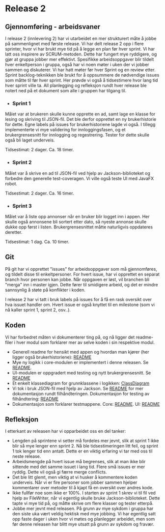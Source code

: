 # Release 2

## Gjennomføring - arbeidsvaner
I release 2 (innlevering 2) har vi utarbeidet en mer strukturert måte å jobbe på sammenlignet med første release. Vi har delt release 2 opp i flere sprinter, hvor vi har brukt mye tid på å legge en plan før hver sprint. Vi har latt oss inspirere av SCRUM-metoden. Dette har fungert mye ryddigere, og gjør at gruppa jobber mer effektivt. Spesifikke arbeidsoppgaver blir tildelt hver enkeltperson i gruppa, også har vi noen møter i uken der vi jobber sammen og diskuterer. Vi har hatt møter før hver Sprint og en review etter. Sprint backlog-teknikken ble brukt for å oppsummere de nødvendige issues som måtte til før hver sprint. Her prøvde vi også å tidsestimere hvor lang tid hver sprint ville ta. All planlegging og refleksjon rundt hver release ble notert ned på et dokument som alle i gruppen har tilgang til. 

- ### Sprint 1
Målet var at brukeren skulle kunne opprette en ad, samt lage en klasse for lesing og skriving til JSON-fil. Det ble derfor opprettet en ny brukerhistorie for dette. Egne labels på issues for brukerhistoriene lagde vi også. I tillegg implementerte vi mye validering for innloggingsfasen, og et brukergrensesnitt for innlogging og regestrering. Tester for dette skulle også bli laget underveis. 

Tidsestimat: 2 dager. Ca. 18 timer. 

- ### Sprint 2
Målet var å skrive en ad til JSON-fil ved hjelp av Jackson-biblioteket og forbedre den generelle test-coveragen. Vi ville også teste UI med JavaFX robot. 

Tidsestimat: 2 dager. Ca. 16 timer.

- ### Sprint 3
Målet var å liste opp annonser når en bruker blir logget inn i appen. Her skulle også annonsene bli sortert etter dato, så nyeste annonse skulle dukke opp først i listen. Brukergrensesnittet måtte naturligvis oppdateres deretter. 

Tidsestimat: 1 dag. Ca. 10 timer. 

## Git
På git har vi opprettet "issues" for arbeidsoppgaver som må gjennomføres, og tildelt disse til enkeltpersoner. For hvert issue, har vi opprettet en separat branch hvor personen kan jobbe. Når oppgaven er løst, vil branchen bli "merga" inn i master igjen. Dette fører til smidigere arbeid, og det er mindre sannsynlig å støte på konflikter i koden. 

I release 2 har vi tatt i bruk labels på issues for å få en rask oversikt over hva issuet handler om. Hvert issue er også knyttet til en milestone (som vi nå kaller sprint 1, sprint 2, osv..). 

## Koden
Vi har forbedret måten vi dokumenterer ting på, og nå ligger det readme-filer i hver modul som forklarer mer av selve koden i sin respektive modul. 

- Generell readme for hensikt med appen og hvordan man kjører (her ligger også brukerhistoriene): [README](/GoodsList/README.md)
- Mye ny logikk i core-modulen er implementert i denne releasen. Se [README](/GoodsList/core/README.md). 
- UI-modulen er oppgradert med testing og nytt brukergrensesnitt. Se [README](/GoodsList/ui/README.md)
- Et enkelt klassediagram for grunnklassene i logikken: [ClassDiagram](/docs/release2/classDiagram.plantuml)
- Vi tok i bruk JSON-fil med hjelp av Jackson. Se [README](/GoodsList/core/src/main/json/README.md) for mer dokumentasjon rundt filhåndteringen. Dokumentasjon for testing av filhåndtering: [README](/GoodsList/core/src/test/json/README.md)
- Dokumentasjon som forklarer testmappene. Core: [README](/GoodsList/core/src/test/java/core/README.md). UI: [README](/GoodsList/ui/src/test/README.md)

## Refleksjon
I etterkant av releasen har vi opparbeidet oss en del tanker:
- Lengden på sprintene vi setter må fordeles mer jevnt, slik at sprint 1 ikke blir så mye lenger enn sprint 2. Nå ble tidsestimeringen litt feil, og sprint 1 tok lenger tid enn antatt. Dette er en viktig erfaring vi tar med oss til neste release. 
- Arbeidsmengde på hvert issue må begrenses, slik at man ikke blir sittende med det samme issuet i lang tid. Flere små issues er mer ryddig. Dette vil også gi færre merge conflicts. 
- Det ble litt glemt, men viktig at vi husker å kommentere koden underveis. Når vi er fire personer som jobber sammen hjelper kommentarer over metoder til å kjapt få en oversikt over andres kode. 
- Ikke fullfør noe som ikke er 100%. I starten av sprint 1 skrev vi til fil ved hjelp av FileWriter, når vi egentlig skulle bruke Jackson-biblioteket. Dette tapte vi mye tid på, og måtte skrive om flere klasser og tester etterpå.  
- Jobbe mer jevnt med releasen. På grunn av mye sykdom i gruppa har den siste uka vært veldig hektisk med mye jobbing. Vi har egentlig satt opp faste dager i uken hvor vi møtes og planlegger arbeidet, men som før denne releasen har blitt mye utsatt på grunn av sykdom og fravær. 



